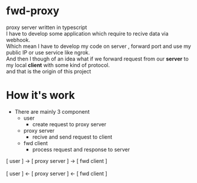 # fwd-proxy
proxy server written in typescript \
I have to develop some application which require to recive data via webhook. \
Which mean I have to develop my code on server , forward port and use my public IP or use service like ngrok. \
And then I though of an idea what if we forward request from our **server** to my local **client** with some kind of protocol. \
and that is the origin of this project

# How it's work
- There are mainly 3 component
    - user
        - create request to proxy server
    - proxy server
        - recive and send request to client
    - fwd client
        - process request and response to server
    


[ user ] -> [ proxy server ] -> [ fwd client ] \
\
[ user ] <- [ proxy server ] <- [ fwd client ]
